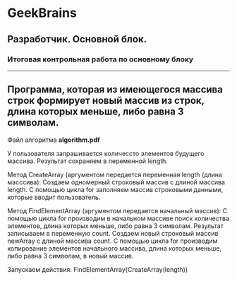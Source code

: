 # GeekBrains
## Разработчик. Основной блок.
### Итоговая контрольная работа по основному блоку
---
Программа, которая из имеющегося массива строк формирует новый массив из строк, длина которых меньше, либо равна 3 символам.
---
Файл алгоритма **algorithm.pdf**

У пользователя запрашивается количессто элементов будущего массива.
Рeзультат сохраняем в переменной length.

Метод CreateArray (аргументом передается переменная length (длина масссива):
Создаем одномерный строковый массив с длиной массива length.
С помощью цикла for заполняем массив строковыми данными, которые вводит пользователь.

Метод FindElementArray (аргументом передается начальный массив):
С помощью цикла for производим в начальном массиве поиск количества элементов, длина которых меньше, либо равна 3 символам.
Результат записываем в переменную count.
Создаем новый строковый массив newArray с длиной массива count.
С помощью цикла for производим копирование элементов начального массива, длина которых меньше, либо равна 3 символам, в новый массив.

Запускаем действия:
FindElementArray(CreateArray(length))
